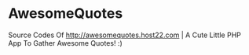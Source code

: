 # AwesomeQuotes
Source Codes Of http://awesomequotes.host22.com | A Cute Little PHP App To Gather Awesome Quotes! :)
